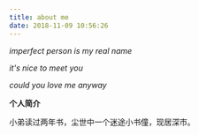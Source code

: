 ```yaml
---
title: about me
date: 2018-11-09 10:56:26
---
```


*imperfect person is my real name*

*it's nice to meet you*

*could you love me anyway*

**个人简介**

小弟读过两年书，尘世中一个迷途小书僮，现居深市。





